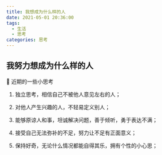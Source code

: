 ```yaml
---
title: 我想成为什么样的人
date: 2021-05-01 20:36:00
tags: 
  - 生活
  - 思考
categories: 思考
---
```


## 我努力想成为什么样的人

🤔 近期的一些小思考

1. 独立思考，相信自己不被他人意见左右的人；

2. 对他人产生兴趣的人，不轻易定义别人；

3. 能够原谅人和事，坦诚解决问题，善于倾听，勇于表达不满；

4. 接受自己无法弥补的不足，努力让不足有正面意义；

5. 保持好奇，无论什么情况都能自得其乐，拥有个性的小心思；